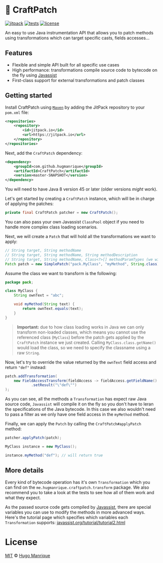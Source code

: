 # :hamburger: CraftPatch

[![jitpack][jitpack]][jitpack-url]
[![tests][tests]][tests-url]
[![license][license]][license-url]

An easy to use Java instrumentation API that allows you to patch methods using transformations which can target specific casts, fields accesses...

## Features

- Flexible and simple API built for all specific use cases
- High performance: transformations compile source code to bytecode on the fly using [Javassist](http://www.javassist.org/)
- First-class support for external transformations and patch classes

## Getting started

Install CraftPatch using [`Maven`](https://maven.apache.org/) by adding the JitPack repository to your `pom.xml` file:

```xml
<repositories>
    <repository>
        <id>jitpack.io</id>
        <url>https://jitpack.io</url>
    </repository>
</repositories>
```

Next, add the `CraftPatch` dependency:

```xml
<dependency>
    <groupId>com.github.hugmanrique</groupId>
    <artifactId>CraftPatch</artifactId>
    <version>master-SNAPSHOT</version>
</dependency>
```

You will need to have Java 8 version 45 or later (older versions _might_ work).

Let's get started by creating a `CraftPatch` instance, which will be in charge of applying the patches:

```java
private final CraftPatch patcher = new CraftPatch();
```

You can also pass your own Javassist `ClassPool` object if you need to handle more complex class loading scenarios.

Next, we will create a `Patch` that will hold all the transformations we want to apply:

```java
// String target, String methodName
// String target, String methodName, String methodDescription
// String target, String methodName, Class<?>[] methodParamTypes (we will be using this one)
Patch patch = new SimplePatch("pack.MyClass", "myMethod", String.class);
```

Assume the class we want to transform is the following:

```java
package pack;

class MyClass {
    String ownText = "abc";

    void myMethod(String text) {
        return ownText.equals(text);
    }
}
```

> **Important:** due to how class loading works in Java we can only transform non-loaded classes, which means you cannot use the referenced class (`MyClass`) before the patch gets applied by the `CraftPatch` instance we just created. Calling `MyClass.class.getName()` would load the class, so we need to specify the classname using a raw `String`.

Now, let's try to override the value returned by the `ownText` field access and return `"def"` instead:

```java
patch.addTransformation(
    new FieldAccessTransform(fieldAccess -> fieldAccess.getFieldName().equals("ownText"))
            .setResult("\"def\"")
);
```

As you can see, all the methods a `Transformation` has expect raw Java source code, `Javassist` will compile it on the fly so you don't have to leran the specifications of the Java bytecode. In this case we also wouldn't need to pass a filter as we only have one field access in the `myMethod` method.

Finally, we can apply the `Patch` by calling the `CraftPatch#applyPatch` method:

```java
patcher.applyPatch(patch);

MyClass instance = new MyClass();

instance.myMethod("def"); // will return true
```

## More details

Every kind of bytecode operation has it's own `Transformation` which you can find on the `me.hugmanrique.craftpatch.transform` package. We also recommend you to take a look at the tests to see how all of them work and what they expect.

As the passed source code gets compiled by [Javassist](http://www.javassist.org/), there are special variables you can use to modify the methods in more advanced ways. Here's the tutorial page which specifies which variables each `Transformation` supports: [javassist.org/tutorial/tutorial2.html](http://www.javassist.org/tutorial/tutorial2.html)

# License

[MIT](LICENSE) &copy; [Hugo Manrique](https://hugmanrique.me)

[jitpack]: https://jitpack.io/v/hugmanrique/CraftPatch.svg
[jitpack-url]: https://jitpack.io/#hugmanrique/CraftPatch
[tests]: https://img.shields.io/travis/hugmanrique/CraftPatch/master.svg
[tests-url]: https://travis-ci.org/hugmanrique/CraftPatch
[license]: https://img.shields.io/github/license/hugmanrique/CraftPatch.svg
[license-url]: LICENSE